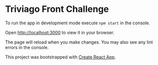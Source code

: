 # Triviago Front Challenge

To run the app in development mode execute `npm start` in the console.

Open [http://localhost:3000](http://localhost:3000) to view it in your browser.

The page will reload when you make changes. You may also see any lint errors in the console.

This project was bootstrapped with [Create React App](https://github.com/facebook/create-react-app).
